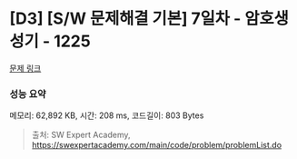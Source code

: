 # [D3] [S/W 문제해결 기본] 7일차 - 암호생성기 - 1225 

[문제 링크](https://swexpertacademy.com/main/code/problem/problemDetail.do?contestProbId=AV14uWl6AF0CFAYD) 

### 성능 요약

메모리: 62,892 KB, 시간: 208 ms, 코드길이: 803 Bytes



> 출처: SW Expert Academy, https://swexpertacademy.com/main/code/problem/problemList.do